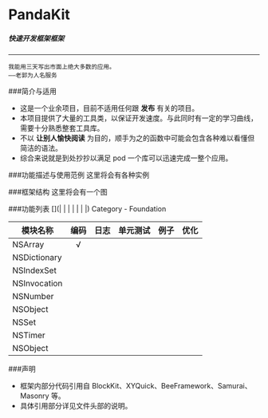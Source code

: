# PandaKit
##### 快速开发框架框架
---
	我能用三天写出市面上绝大多数的应用。
	——老郭为人名服务
###简介与适用
* 这是一个业余项目，目前不适用任何跟 **发布** 有关的项目。
* 本项目提供了大量的工具类，以保证开发速度。与此同时有一定的学习曲线，需要十分熟悉整套工具库。
* 不以 **让别人愉快阅读** 为目的，顺手为之的函数中可能会包含各种难以看懂但简洁的语法。
* 综合来说就是到处抄抄以满足 pod 一个库可以迅速完成一整个应用。

###功能描述与使用范例
这里将会有各种实例

###框架结构
这里将会有一个图

###功能列表
[](| [](模块名称) | [](编码) | [](日志) | [](单元测试) | [](例子) | [](优化) |)
Category - Foundation



| 模块名称 | 编码 | 日志 | 单元测试 | 例子 | 优化 |
| ------- |:---:|:---:|:-------:|:---:|:----:|
| NSArray | √ | [](日志) | [](单元测试) | [](例子) | [](优化) |
| NSDictionary | [](编码) | [](日志) | [](单元测试) | [](例子) | [](优化) |
| NSIndexSet | [](编码) | [](日志) | [](单元测试) | [](例子) | [](优化) |
| NSInvocation | [](编码) | [](日志) | [](单元测试) | [](例子) | [](优化) |
| NSNumber | [](编码) | [](日志) | [](单元测试) | [](例子) | [](优化) |
| NSObject | [](编码) | [](日志) | [](单元测试) | [](例子) | [](优化) |
| NSSet | [](编码) | [](日志) | [](单元测试) | [](例子) | [](优化) |
| NSTimer | [](编码) | [](日志) | [](单元测试) | [](例子) | [](优化) |
| NSObject | [](编码) | [](日志) | [](单元测试) | [](例子) | [](优化) |


###声明
* 框架内部分代码引用自 BlockKit、XYQuick、BeeFramework、Samurai、Masonry 等。
* 具体引用部分详见文件头部的说明。